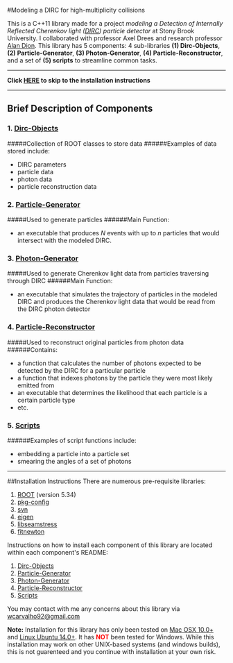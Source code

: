 #Modeling a DIRC for high-multiplicity collisions

This is a C++11 library made for a project *modeling a Detection of Internally Reflected Cherenkov light ([DIRC](http://en.wikipedia.org/wiki/Detection_of_internally_reflected_Cherenkov_light)) particle detector* at Stony Brook University. I collaborated with professor Axel Drees and research professor [Alan Dion](https://github.com/alandion).
This library has 5 components: 4 sub-libraries **(1) Dirc-Objects**, **(2) Particle-Generator**, **(3) Photon-Generator**, **(4) Particle-Reconstructor**, and a set of **(5) scripts** to streamline common tasks.

---

**Click [HERE](https://github.com/wcarvalho/dirc-detector#installation-instructions) to skip to the installation instructions**

---
## Brief Description of Components
### 1. [Dirc-Objects]
#####Collection of ROOT classes to store data
######Examples of data stored include:
- DIRC parameters
- particle data
- photon data
- particle reconstruction data

### 2. [Particle-Generator]
#####Used to generate particles
######Main Function:
- an executable that produces *N* events with up to *n* particles that would intersect with the modeled DIRC.

### 3. [Photon-Generator]
#####Used to generate Cherenkov light data from particles traversing through DIRC
######Main Function:
- an executable that simulates the trajectory of particles in the modeled DIRC and produces the Cherenkov light data that would be read from the DIRC photon detector

### 4. [Particle-Reconstructor]
#####Used to reconstruct original particles from photon data
######Contains:
- a function that calculates the number of photons expected to be detected by the DIRC for a particular particle
- a function that indexes photons by the particle they were most likely emitted from
- an executable that determines the likelihood that each particle is a certain particle type
- etc.

### 5. [Scripts]
######Examples of script functions include:
- embedding a particle into a particle set
- smearing the angles of a set of photons

---
##Installation Instructions
There are numerous pre-requisite libraries: 

1. [ROOT](https://root.cern.ch/drupal/) (version 5.34)
2. [pkg-config](http://www.freedesktop.org/wiki/Software/pkg-config/)
3. [svn](https://subversion.apache.org/)
2. [eigen](http://eigen.tuxfamily.org/index.php?title=Main_Page)
2. [libseamstress](https://code.google.com/p/libseamstress/)
3. [fitnewton](https://code.google.com/p/fitnewton/)

Instructions on how to install each component of this library are located within each component's README:

1. [Dirc-Objects](https://github.com/wcarvalho/dirc-detector/tree/master/dircobjects#installation-instructions)
2. [Particle-Generator](https://github.com/wcarvalho/dirc-detector/tree/master/generator#installation-instructions)
3. [Photon-Generator](https://github.com/wcarvalho/dirc-detector/tree/master/simulator#installation-instructions)
4. [Particle-Reconstructor](https://github.com/wcarvalho/dirc-detector/tree/master/reconstructor#installation-instructions)
5. [Scripts](https://github.com/wcarvalho/dirc-detector/tree/master/scripts#installation-instructions)

You may contact with me any concerns about this library via wcarvalho92@gmail.com

**Note:** Installation for this library has only been tested on [Mac OSX 10.0+](https://www.apple.com/osx/) and [Linux Ubuntu 14.0+](http://www.ubuntu.com/download/desktop). It has <span style="color:red;font-weight:bold">NOT</span> been tested for Windows. While this installation may work on other UNIX-based systems (and windows builds), this is not guarenteed and you continue with installation at your own risk.


[Dirc-Objects]:https://github.com/wcarvalho/dirc-detector/tree/master/dircobjects
[Particle-Generator]:https://github.com/wcarvalho/dirc-detector/tree/master/generator
[Photon-Generator]:https://github.com/wcarvalho/dirc-detector/tree/master/simulator
[Particle-Reconstructor]:https://github.com/wcarvalho/dirc-detector/tree/master/reconstructor
[scripts]:https://github.com/wcarvalho/dirc-detector/tree/master/scripts
